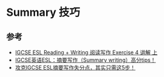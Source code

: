 # Summary 技巧


## 参考

- [IGCSE ESL Reading + Writing 阅读写作 Exercise 4 讲解 上](https://www.bilibili.com/video/BV1Jj411F7QA/)
- [IGCSE英语ESL：摘要写作（Summary writing）高分tips！](https://zhuanlan.zhihu.com/p/411481045)
- [攻克IGCSE ESL摘要写作失分点，其实只需这5步！](https://www.sohu.com/a/605749199_113707)
